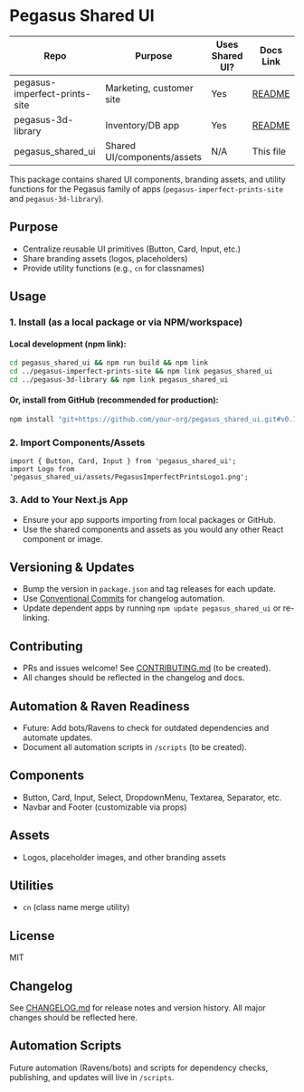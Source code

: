 # Pegasus Shared UI

| Repo                        | Purpose                        | Uses Shared UI? | Docs Link |
|-----------------------------|--------------------------------|-----------------|-----------|
| pegasus-imperfect-prints-site | Marketing, customer site       | Yes             | [README](../pegasus-imperfect-prints-site/README.md) |
| pegasus-3d-library            | Inventory/DB app               | Yes             | [README](../pegasus-3d-library/README.md) |
| pegasus_shared_ui             | Shared UI/components/assets    | N/A             | This file |

This package contains shared UI components, branding assets, and utility functions for the Pegasus family of apps (`pegasus-imperfect-prints-site` and `pegasus-3d-library`).

## Purpose
- Centralize reusable UI primitives (Button, Card, Input, etc.)
- Share branding assets (logos, placeholders)
- Provide utility functions (e.g., `cn` for classnames)

## Usage

### 1. Install (as a local package or via NPM/workspace)

#### Local development (npm link):
```sh
cd pegasus_shared_ui && npm run build && npm link
cd ../pegasus-imperfect-prints-site && npm link pegasus_shared_ui
cd ../pegasus-3d-library && npm link pegasus_shared_ui
```

#### Or, install from GitHub (recommended for production):
```sh
npm install "git+https://github.com/your-org/pegasus_shared_ui.git#v0.1.0"
```

### 2. Import Components/Assets

```tsx
import { Button, Card, Input } from 'pegasus_shared_ui';
import Logo from 'pegasus_shared_ui/assets/PegasusImperfectPrintsLogo1.png';
```

### 3. Add to Your Next.js App
- Ensure your app supports importing from local packages or GitHub.
- Use the shared components and assets as you would any other React component or image.

## Versioning & Updates
- Bump the version in `package.json` and tag releases for each update.
- Use [Conventional Commits](https://www.conventionalcommits.org/) for changelog automation.
- Update dependent apps by running `npm update pegasus_shared_ui` or re-linking.

## Contributing
- PRs and issues welcome! See [CONTRIBUTING.md](CONTRIBUTING.md) (to be created).
- All changes should be reflected in the changelog and docs.

## Automation & Raven Readiness
- Future: Add bots/Ravens to check for outdated dependencies and automate updates.
- Document all automation scripts in `/scripts` (to be created).

## Components
- Button, Card, Input, Select, DropdownMenu, Textarea, Separator, etc.
- Navbar and Footer (customizable via props)

## Assets
- Logos, placeholder images, and other branding assets

## Utilities
- `cn` (class name merge utility)

## License
MIT

## Changelog
See [CHANGELOG.md](CHANGELOG.md) for release notes and version history. All major changes should be reflected here.

## Automation Scripts
Future automation (Ravens/bots) and scripts for dependency checks, publishing, and updates will live in `/scripts`. 